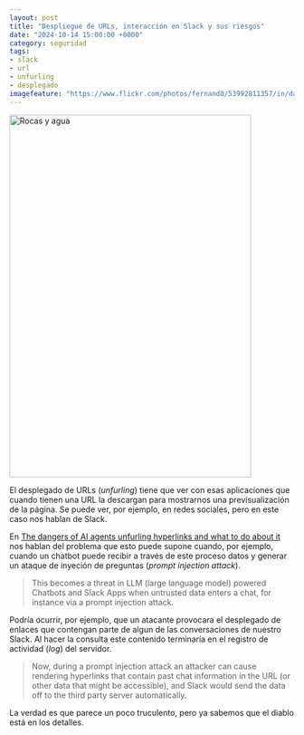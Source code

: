 ```yaml
---
layout: post
title: "Despliegue de URLs, interacción en Slack y sus riesgos"
date: "2024-10-14 15:00:00 +0000"
category: seguridad
tags:
- slack
- url
- unfurling
- desplegado
imagefeature: "https://www.flickr.com/photos/fernand0/53992811357/in/dateposted/"
---
```


<a data-flickr-embed="true" href="https://www.flickr.com/photos/fernand0/53992811357/in/dateposted/" title="Rocas y agua"><img src="https://live.staticflickr.com/65535/53992811357_e9aa00527f_z.jpg" width="427" height="640" alt="Rocas y agua"/></a><script async src="//embedr.flickr.com/assets/client-code.js" charset="utf-8"></script>

El desplegado de URLs (*unfurling*) tiene que ver con esas aplicaciones que cuando tienen una URL la descargan para mostrarnos una previsualización de la página. Se puede ver, por ejemplo, en redes sociales, pero en este caso nos hablan de Slack.

En [The dangers of AI agents unfurling hyperlinks and what to do about it](https://embracethered.com/blog/posts/2024/the-dangers-of-unfurling-and-what-you-can-do-about-it/) nos hablan del problema que esto puede supone cuando, por ejemplo, cuando un chatbot puede recibir a través de este proceso datos y generar un ataque de inyeción de preguntas (*prompt injection attack*).

> This becomes a threat in LLM (large language model) powered Chatbots and Slack Apps when untrusted data enters a chat, for instance via a prompt injection attack.

Podría ocurrir, por ejemplo, que un atacante provocara el desplegado de enlaces que contengan parte de algun de las conversaciones de nuestro Slack. Al hacer la consulta este contenido terminaría en el registro de actividad (*log*) del servidor.

> Now, during a prompt injection attack an attacker can cause rendering hyperlinks that contain past chat information in the URL (or other data that might be accessible), and Slack would send the data off to the third party server automatically.

La verdad es que parece un poco truculento, pero  ya sabemos que el diablo está en los detalles.


